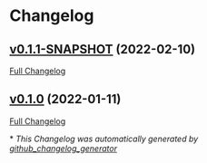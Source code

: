 # Changelog

## [v0.1.1-SNAPSHOT](https://github.com/NASA-PDS/registry-loader/tree/v0.1.1-SNAPSHOT) (2022-02-10)

[Full Changelog](https://github.com/NASA-PDS/registry-loader/compare/v0.1.0...v0.1.1-SNAPSHOT)

## [v0.1.0](https://github.com/NASA-PDS/registry-loader/tree/v0.1.0) (2022-01-11)

[Full Changelog](https://github.com/NASA-PDS/registry-loader/compare/94da5387d0ac1d151b09f809652131d407c950de...v0.1.0)



\* *This Changelog was automatically generated by [github_changelog_generator](https://github.com/github-changelog-generator/github-changelog-generator)*
